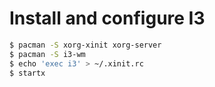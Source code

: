 # Install and configure I3
```sh
$ pacman -S xorg-xinit xorg-server
$ pacman -S i3-wm
$ echo 'exec i3' > ~/.xinit.rc
$ startx
```
